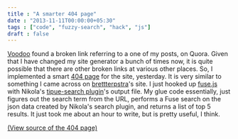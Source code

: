 ```yaml
---
title : "A smarter 404 page"
date : "2013-11-11T00:00:00+05:30"
tags : ["code", "fuzzy-search", "hack", "js"]
draft : false
---
```


[Voodoo](http://twitter.com/avudem) found a broken link referring to a one of my posts, on Quora.
Given that I have changed my site generator a bunch of times now, it
is quite possible that there are other broken links at various other
places.  So, I implemented a smart [404 page](https://punchagan.muse-amuse.in/this-is-a-fun-hack) for the site, yesterday.
It is very similar to something I came across on [brettterpstra](http://brettterpstra.com/2013/04/07/fun-with-intelligent-404-pages/)'s site.
I just hooked up [fuse.js](http://kiro.me/projects/fuse.html) with Nikola's [tipue-search plugin](http://getnikola.com/handbook.html#local-search)'s output
file.  My glue code essentially, just figures out the search term from
the URL, performs a Fuse search on the json data created by Nikola's
search plugin, and returns a list of top 5 results.  It just took me
about an hour to write, but is pretty useful, I think.

[(View source of the 404 page)](http:/404.html)
